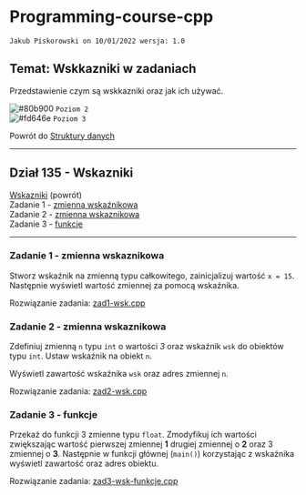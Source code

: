 # Programming-course-cpp

`Jakub Piskorowski on 10/01/2022 wersja: 1.0`

## Temat: Wskkazniki w zadaniach

Przedstawienie czym są wskkazniki oraz jak ich używać.

![#80b900](https://via.placeholder.com/15/80b900/000000?text=+) `Poziom 2` \
![#fd646e](https://via.placeholder.com/15/fd646e/000000?text=+) `Poziom 3`

Powrót do [Struktury danych](/1-programowanie-strukturalne/1-3-struktury-danych/README.md)

---

## Dział 135 - Wskazniki

[Wskazniki](/1-programowanie-strukturalne/1-3-struktury-danych/1-3-5-wskazniki/README.md) (powrót) \
Zadanie 1 - [zmienna wskaźnikowa](#zadanie-1---zmienna-wskaznikowa) \
Zadanie 2 - [zmienna wskaznikowa](#zadanie-2---zmienna-wskaznikowa) \
Zadanie 3 - [funkcje](#zadanie-3---funkcje)

---

### Zadanie 1 - zmienna wskaznikowa

Stworz wskaźnik na zmienną typu całkowitego, zainicjalizuj wartość `x = 15`. Następnie wyświetl wartość zmiennej za pomocą wskaźnika.

Rozwiązanie zadania: [zad1-wsk.cpp](zad1-wsk.cpp)

### Zadanie 2 - zmienna wskaznikowa

Zdefiniuj zmienną `n` typu `int` o wartości *3* oraz wskaźnik `wsk` do
obiektów typu `int`. Ustaw wskaźnik na obiekt `n`.

Wyświetl zawartość wskaźnika `wsk` oraz adres zmiennej `n`.

Rozwiązanie zadania: [zad2-wsk.cpp](zad2-wsk.cpp)

### Zadanie 3 - funkcje

Przekaż do funkcji 3 zmienne typu `float`. Zmodyfikuj ich wartości zwiększając wartość pierwszej zmiennej **1** drugiej zmiennej o **2** oraz 3 zmiennej o **3**. Następnie w funkcji głównej (`main()`) korzystając z wskaźnika wyświetl zawartość oraz adres obiektu.

Rozwiązanie zadania: [zad3-wsk-funkcje.cpp](zad1-wsk-funkcje.cpp)
